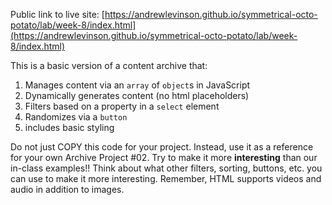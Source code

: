 Public link to live site: [https://andrewlevinson.github.io/symmetrical-octo-potato/lab/week-8/index.html](https://andrewlevinson.github.io/symmetrical-octo-potato/lab/week-8/index.html)

This is a basic version of a content archive that:

1. Manages content via an `array` of `object`s in JavaScript
2. Dynamically generates content (no html placeholders)
3. Filters based on a property in a `select` element
4. Randomizes via a `button`
5. includes basic styling

Do not just COPY this code for your project. Instead, use it as a reference for your own Archive Project #02. Try to make it more <b>interesting</b> than our in-class examples!! Think about what other filters, sorting, buttons, etc. you can use to make it more interesting. Remember, HTML supports videos and audio in addition to images.
